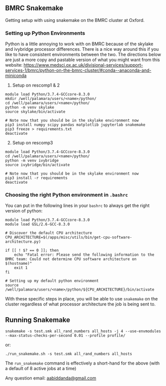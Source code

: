 ## BMRC Snakemake

Getting setup with using snakemake on the BMRC cluster at Oxford.

### Setting up Python Environments

Python is a little annoying to work with on BMRC because of the skylake and ivybridge processor differences. There is a nice way around this if you like to have consistent environments between the two. The directions below are just a more copy and pastable version of what you might want from this website: https://www.medsci.ox.ac.uk/divisional-services/support-services-1/bmrc/python-on-the-bmrc-cluster/#conda--anaconda-and-miniconda

1. Setup on rescomp1 & 2

```
module load Python/3.7.4-GCCcore-8.3.0
mkdir /well/palamara/users/<name>/python/
cd /well/palamara/users/<name>/python/
python -m venv skylake
source skylake/bin/activate

# Note now that you should be in the skylake environment now
pip3 install numpy scipy pandas matplotlib jupyterlab snakemake
pip3 freeze > requirements.txt
deactivate 
```

2. Setup on rescomp3

```
module load Python/3.7.4-GCCcore-8.3.0
cd /well/palamara/users/<name>/python/
python -m venv ivybridge 
source ivybridge/bin/activate

# Note now that you should be in the skylake environment now
pip3 install -r requirements
deactivate 
```

### Choosing the right Python environment in `.bashrc`

You can put in the following lines in your `bashrc` to always get the right version of python:

```
module load Python/3.7.4-GCCcore-8.3.0
module load GSL/2.6-GCC-8.3.0

# Discover the default CPU architecture
CPU_ARCHITECTURE=$(/apps/misc/utils/bin/get-cpu-software-architecture.py)

if [[ ! $? == 0 ]]; then
    echo "Fatal error: Please send the following information to the BMRC team: Could not determine CPU software architecture on $(hostname)"
    exit 1
fi

# Setting up my default python environment
source /well/palamara/users/<name>/python/${CPU_ARCHITECTURE}/bin/activate
```

With these specific steps in place, you will be able to use `snakemake`  on the cluster regardless of what processor architecture the job is being sent to.


## Running Snakemake

`snakemake -s test.smk all_rand_numbers all_hosts -j 4 --use-envmodules --max-status-checks-per-second 0.01 --profile profile/`

or:

`./run_snakemake.sh -s test.smk all_rand_numbers all_hosts` 

The `run_snakemake` command is effectively a short-hand for the above (with a default of 8 active jobs at a time)

Any question email: aabiddanda@gmail.com
